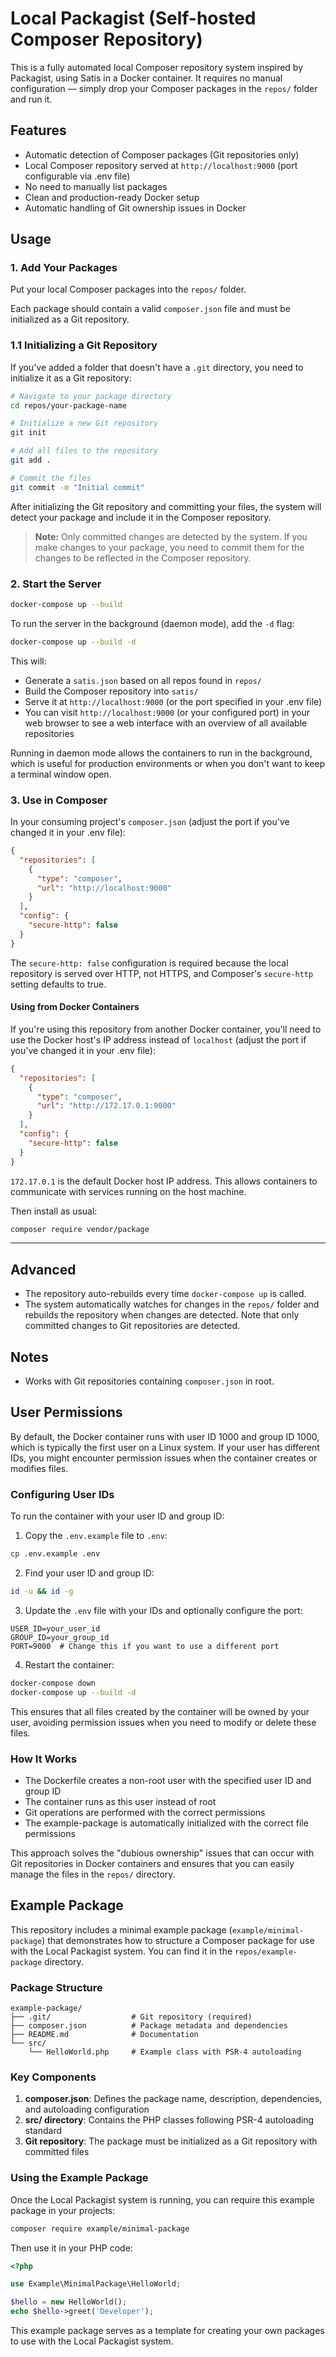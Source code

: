 # Local Packagist (Self-hosted Composer Repository)

This is a fully automated local Composer repository system inspired by Packagist, using Satis in a Docker container. It requires no manual configuration — simply drop your Composer packages in the `repos/` folder and run it.

## Features

- Automatic detection of Composer packages (Git repositories only)
- Local Composer repository served at `http://localhost:9000` (port configurable via .env file)
- No need to manually list packages
- Clean and production-ready Docker setup
- Automatic handling of Git ownership issues in Docker

## Usage

### 1. Add Your Packages

Put your local Composer packages into the `repos/` folder.

Each package should contain a valid `composer.json` file and must be initialized as a Git repository.

### 1.1 Initializing a Git Repository

If you've added a folder that doesn't have a `.git` directory, you need to initialize it as a Git repository:

```bash
# Navigate to your package directory
cd repos/your-package-name

# Initialize a new Git repository
git init

# Add all files to the repository
git add .

# Commit the files
git commit -m "Initial commit"
```

After initializing the Git repository and committing your files, the system will detect your package and include it in the Composer repository.

> **Note:** Only committed changes are detected by the system. If you make changes to your package, you need to commit them for the changes to be reflected in the Composer repository.

### 2. Start the Server

```bash
docker-compose up --build
```

To run the server in the background (daemon mode), add the `-d` flag:

```bash
docker-compose up --build -d
```

This will:
- Generate a `satis.json` based on all repos found in `repos/`
- Build the Composer repository into `satis/`
- Serve it at `http://localhost:9000` (or the port specified in your .env file)
- You can visit `http://localhost:9000` (or your configured port) in your web browser to see a web interface with an overview of all available repositories

Running in daemon mode allows the containers to run in the background, which is useful for production environments or when you don't want to keep a terminal window open.

### 3. Use in Composer

In your consuming project's `composer.json` (adjust the port if you've changed it in your .env file):

```json
{
  "repositories": [
    {
      "type": "composer",
      "url": "http://localhost:9000"
    }
  ],
  "config": {
    "secure-http": false
  }
}
```

The `secure-http: false` configuration is required because the local repository is served over HTTP, not HTTPS, and Composer's `secure-http` setting defaults to true.

#### Using from Docker Containers

If you're using this repository from another Docker container, you'll need to use the Docker host's IP address instead of `localhost` (adjust the port if you've changed it in your .env file):

```json
{
  "repositories": [
    {
      "type": "composer",
      "url": "http://172.17.0.1:9000"
    }
  ],
  "config": {
    "secure-http": false
  }
}
```

`172.17.0.1` is the default Docker host IP address. This allows containers to communicate with services running on the host machine.

Then install as usual:

```bash
composer require vendor/package
```

---

## Advanced

- The repository auto-rebuilds every time `docker-compose up` is called.
- The system automatically watches for changes in the `repos/` folder and rebuilds the repository when changes are detected. Note that only committed changes to Git repositories are detected.

## Notes

- Works with Git repositories containing `composer.json` in root.

## User Permissions

By default, the Docker container runs with user ID 1000 and group ID 1000, which is typically the first user on a Linux system. If your user has different IDs, you might encounter permission issues when the container creates or modifies files.

### Configuring User IDs

To run the container with your user ID and group ID:

1. Copy the `.env.example` file to `.env`:

```bash
cp .env.example .env
```

2. Find your user ID and group ID:

```bash
id -u && id -g
```

3. Update the `.env` file with your IDs and optionally configure the port:

```
USER_ID=your_user_id
GROUP_ID=your_group_id
PORT=9000  # Change this if you want to use a different port
```

4. Restart the container:

```bash
docker-compose down
docker-compose up --build -d
```

This ensures that all files created by the container will be owned by your user, avoiding permission issues when you need to modify or delete these files.

### How It Works

- The Dockerfile creates a non-root user with the specified user ID and group ID
- The container runs as this user instead of root
- Git operations are performed with the correct permissions
- The example-package is automatically initialized with the correct file permissions

This approach solves the "dubious ownership" issues that can occur with Git repositories in Docker containers and ensures that you can easily manage the files in the `repos/` directory.

## Example Package

This repository includes a minimal example package (`example/minimal-package`) that demonstrates how to structure a Composer package for use with the Local Packagist system. You can find it in the `repos/example-package` directory.

### Package Structure

```
example-package/
├── .git/                  # Git repository (required)
├── composer.json          # Package metadata and dependencies
├── README.md              # Documentation
└── src/
    └── HelloWorld.php     # Example class with PSR-4 autoloading
```

### Key Components

1. **composer.json**: Defines the package name, description, dependencies, and autoloading configuration
2. **src/ directory**: Contains the PHP classes following PSR-4 autoloading standard
3. **Git repository**: The package must be initialized as a Git repository with committed files

### Using the Example Package

Once the Local Packagist system is running, you can require this example package in your projects:

```bash
composer require example/minimal-package
```

Then use it in your PHP code:

```php
<?php

use Example\MinimalPackage\HelloWorld;

$hello = new HelloWorld();
echo $hello->greet('Developer');
```

This example package serves as a template for creating your own packages to use with the Local Packagist system.
